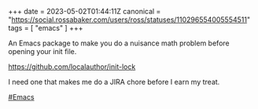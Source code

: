 +++
date = 2023-05-02T01:44:11Z
canonical = "https://social.rossabaker.com/users/ross/statuses/110296554005554511"
tags = [ "emacs" ]
+++

<p>An Emacs package to make you do a nuisance math problem before opening your init file.  </p><p><a href="https://github.com/localauthor/init-lock" target="_blank" rel="nofollow noopener noreferrer"><span class="invisible">https://</span><span class="ellipsis">github.com/localauthor/init-lo</span><span class="invisible">ck</span></a></p><p>I need one that makes me do a JIRA chore before I earn my treat.</p><p><a href="https://social.rossabaker.com/tags/Emacs" class="mention hashtag" rel="tag">#<span>Emacs</span></a></p>

